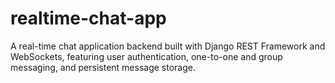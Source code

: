 # realtime-chat-app
A real-time chat application backend built with Django REST Framework and WebSockets, featuring user authentication, one-to-one and group messaging, and persistent message storage.

